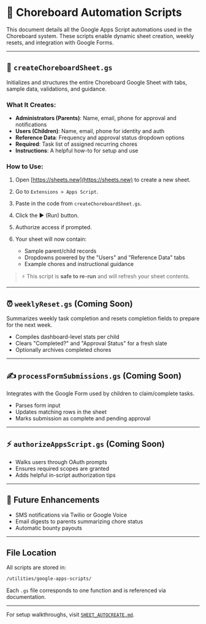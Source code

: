 # 🧰 Choreboard Automation Scripts

This document details all the Google Apps Script automations used in the Choreboard system. These scripts enable dynamic sheet creation, weekly resets, and integration with Google Forms.

---

## 🚀 `createChoreboardSheet.gs`

Initializes and structures the entire Choreboard Google Sheet with tabs, sample data, validations, and guidance.

### What It Creates:

* **Administrators (Parents)**: Name, email, phone for approval and notifications
* **Users (Children)**: Name, email, phone for identity and auth
* **Reference Data**: Frequency and approval status dropdown options
* **Required**: Task list of assigned recurring chores
* **Instructions**: A helpful how-to for setup and use

### How to Use:

1. Open [https://sheets.new](https://sheets.new) to create a new sheet.
2. Go to `Extensions > Apps Script`.
3. Paste in the code from `createChoreboardSheet.gs`.
4. Click the ▶️ (Run) button.
5. Authorize access if prompted.
6. Your sheet will now contain:

   * Sample parent/child records
   * Dropdowns powered by the "Users" and "Reference Data" tabs
   * Example chores and instructional guidance

> ⚡ This script is **safe to re-run** and will refresh your sheet contents.

---

## ⏰ `weeklyReset.gs` (Coming Soon)

Summarizes weekly task completion and resets completion fields to prepare for the next week.

* Compiles dashboard-level stats per child
* Clears "Completed?" and "Approval Status" for a fresh slate
* Optionally archives completed chores

---

## ✍️ `processFormSubmissions.gs` (Coming Soon)

Integrates with the Google Form used by children to claim/complete tasks.

* Parses form input
* Updates matching rows in the sheet
* Marks submission as complete and pending approval

---

## ⚡ `authorizeAppsScript.gs` (Coming Soon)

* Walks users through OAuth prompts
* Ensures required scopes are granted
* Adds helpful in-script authorization tips

---

## 📝 Future Enhancements

* SMS notifications via Twilio or Google Voice
* Email digests to parents summarizing chore status
* Automatic bounty payouts

---

## File Location

All scripts are stored in:

```bash
/utilities/google-apps-scripts/
```

Each `.gs` file corresponds to one function and is referenced via documentation.

---

For setup walkthroughs, visit [`SHEET_AUTOCREATE.md`](./SHEET_AUTOCREATE.md).
